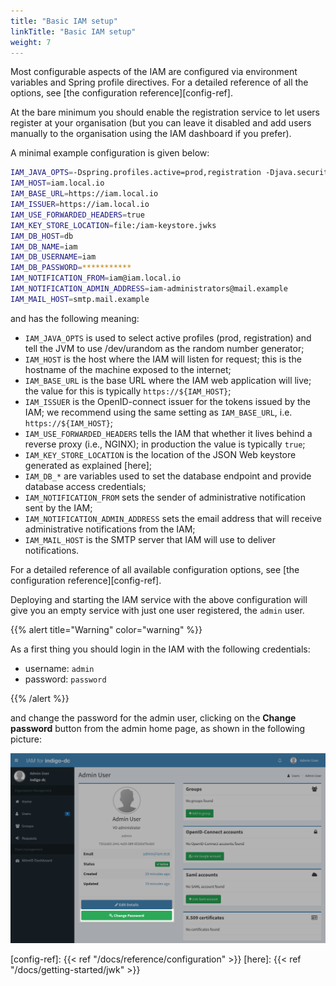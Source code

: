 ```yaml
---
title: "Basic IAM setup"
linkTitle: "Basic IAM setup"
weight: 7
---
```


Most configurable aspects of the IAM are configured via environment variables
and Spring profile directives. For a detailed reference of all the options, see 
[the configuration reference][config-ref].

At the bare minimum you should enable the registration service to let users
register at your organisation (but you can leave it disabled and add users
manually to the organisation using the IAM dashboard if you prefer).

A minimal example configuration is given below: 

```bash
IAM_JAVA_OPTS=-Dspring.profiles.active=prod,registration -Djava.security.egd=file:/dev/./urandom
IAM_HOST=iam.local.io
IAM_BASE_URL=https://iam.local.io
IAM_ISSUER=https://iam.local.io
IAM_USE_FORWARDED_HEADERS=true
IAM_KEY_STORE_LOCATION=file:/iam-keystore.jwks
IAM_DB_HOST=db
IAM_DB_NAME=iam
IAM_DB_USERNAME=iam
IAM_DB_PASSWORD=***********
IAM_NOTIFICATION_FROM=iam@iam.local.io 
IAM_NOTIFICATION_ADMIN_ADDRESS=iam-administrators@mail.example
IAM_MAIL_HOST=smtp.mail.example
```

and has the following meaning:

- `IAM_JAVA_OPTS` is used to select active profiles (prod, registration) and
  tell the JVM to use /dev/urandom as the random number generator;
- `IAM_HOST` is the host where the IAM will listen for request; this is the
  hostname of the machine exposed to the internet;
- `IAM_BASE_URL` is the base URL where the IAM web application will live; the
  value for this is typically `https://${IAM_HOST}`;
- `IAM_ISSUER` is the OpenID-connect issuer for the tokens issued by the IAM;
  we recommend using the same setting as `IAM_BASE_URL`, i.e.
  `https://${IAM_HOST}`;
- `IAM_USE_FORWARDED_HEADERS` tells the IAM that whether it lives behind a reverse
  proxy (i.e., NGINX); in production the value is typically `true`;
- `IAM_KEY_STORE_LOCATION` is the location of the JSON Web keystore generated
  as explained [here];
- `IAM_DB_*` are variables used to set the database endpoint and provide
  database access credentials;
- `IAM_NOTIFICATION_FROM` sets the sender of administrative notification sent
  by the IAM;
- `IAM_NOTIFICATION_ADMIN_ADDRESS` sets the email address that will receive
  administrative notifications from the IAM;
- `IAM_MAIL_HOST` is the SMTP server that IAM will use to deliver
  notifications.

For a detailed reference of all available configuration options, see [the
configuration reference][config-ref].
 
Deploying and starting the IAM service with the above configuration will give
you an empty service with just one user registered, the `admin` user.

{{% alert title="Warning" color="warning" %}}

As a first thing you should login in the IAM with the following credentials:

- username: `admin`
- password: `password`

{{% /alert %}}

and change the password for the admin user, clicking on the __Change password__
button from the admin home page, as shown in the following picture:

![Admin change password](../images/admin-change-password.png)


[config-ref]: {{< ref "/docs/reference/configuration" >}}
[here]: {{< ref "/docs/getting-started/jwk" >}}
